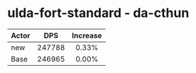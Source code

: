 # ulda-fort-standard - da-cthun
| Actor | DPS | Increase |
|---|:---:|:---:|
|new|247788|0.33%|
|Base|246965|0.00%|
